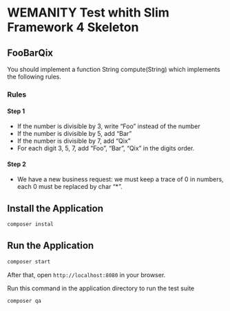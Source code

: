 # WEMANITY Test whith Slim Framework 4 Skeleton 

## FooBarQix
You should implement a function String compute(String) which implements the following rules.

### Rules
#### Step 1
- If the number is divisible by 3, write “Foo” instead of the number
- If the number is divisible by 5, add “Bar”
- If the number is divisible by 7, add “Qix”
- For each digit 3, 5, 7, add “Foo”, “Bar”, “Qix” in the digits order.

#### Step 2
- We have a new business request: we must keep a trace of 0 in numbers, each 0 must be replaced by char “*”.

## Install the Application

```bash
composer instal
```

## Run the Application

```bash
composer start
```

After that, open `http://localhost:8080` in your browser.

Run this command in the application directory to run the test suite

```bash
composer qa
```
